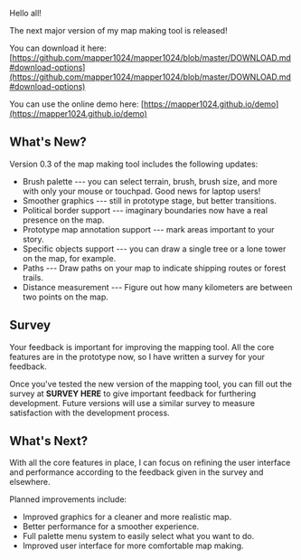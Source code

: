 Hello all!

The next major version of my map making tool is released!

You can download it here: [https://github.com/mapper1024/mapper1024/blob/master/DOWNLOAD.md#download-options](https://github.com/mapper1024/mapper1024/blob/master/DOWNLOAD.md#download-options)

You can use the online demo here: [https://mapper1024.github.io/demo](https://mapper1024.github.io/demo)

What's New?
-----------
Version 0.3 of the map making tool includes the following updates:

* Brush palette --- you can select terrain, brush, brush size, and more with only your mouse or touchpad. Good news for laptop users!
* Smoother graphics --- still in prototype stage, but better transitions.
* Political border support --- imaginary boundaries now have a real presence on the map.
* Prototype map annotation support --- mark areas important to your story.
* Specific objects support --- you can draw a single tree or a lone tower on the map, for example.
* Paths --- Draw paths on your map to indicate shipping routes or forest trails.
* Distance measurement --- Figure out how many kilometers are between two points on the map.

Survey
---------
Your feedback is important for improving the mapping tool. All the core features are in the prototype now, so I have written a survey for your feedback.

Once you've tested the new version of the mapping tool, you can fill out the survey at **SURVEY HERE** to give important feedback for furthering development. Future versions will use a similar survey to measure satisfaction with the development process.

What's Next?
------------
With all the core features in place, I can focus on refining the user interface and performance according to the feedback given in the survey and elsewhere.

Planned improvements include:

* Improved graphics for a cleaner and more realistic map.
* Better performance for a smoother experience.
* Full palette menu system to easily select what you want to do.
* Improved user interface for more comfortable map making.
